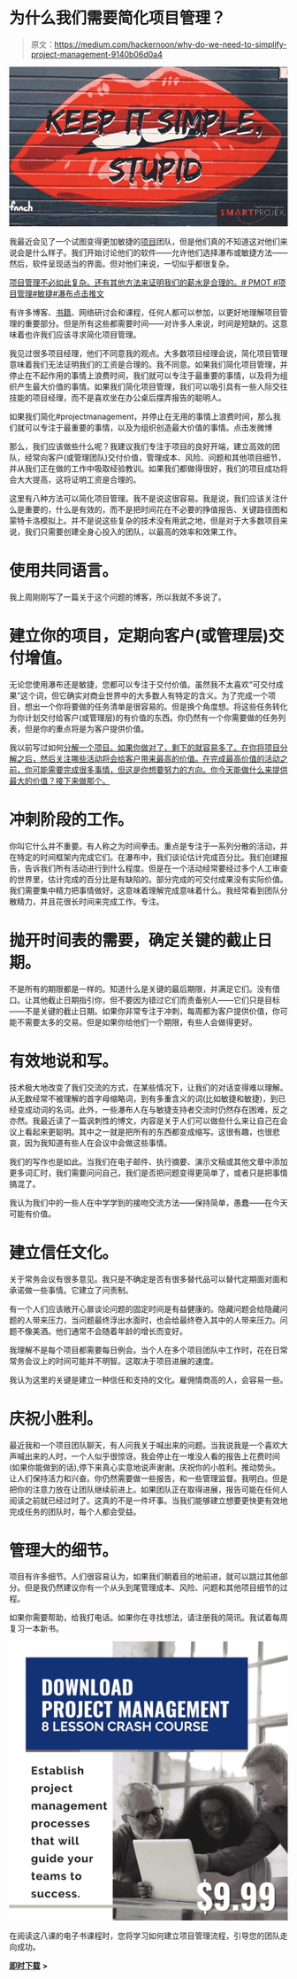 # 为什么我们需要简化项目管理？

> 原文：<https://medium.com/hackernoon/why-do-we-need-to-simplify-project-management-9140b06d0a4>

![](img/7fcfd30dc08b9e28619d18747d77d1db.png)

我最近会见了一个试图变得更加敏捷的[项目](https://hackernoon.com/tagged/project)团队，但是他们真的不知道这对他们来说会是什么样子。我们开始讨论他们的软件——允许他们选择瀑布或敏捷方法——然后，软件呈现适当的界面。但对他们来说，一切似乎都很复杂。

[项目管理不必如此复杂。还有其他方法来证明我们的薪水是合理的。# PMOT #项目管理#敏捷#瀑布点击推文](https://twitter.com/intent/tweet?url=http://www.smartprojex.com/?p=3184&text=Project%20Management%20doesn%27t%20have%20to%20be%20this%20complicated.%20There%20are%20other%20ways%20to%20justify%20our%20salaries.%20%23PMOT%20%23ProjectManagement%20%23Agile%20%23Waterfall&via=smartprojex&related=smartprojex)

有许多博客、[书籍](https://hackernoon.com/tagged/books)、网络研讨会和课程，任何人都可以参加，以更好地理解项目管理的重要部分。但是所有这些都需要时间——对许多人来说，时间是短缺的。这意味着也许我们应该寻求简化项目管理。

我见过很多项目经理，他们不同意我的观点。大多数项目经理会说，简化项目管理意味着我们无法证明我们的工资是合理的。我不同意。如果我们简化项目管理，并停止在不起作用的事情上浪费时间，我们就可以专注于最重要的事情，以及将为组织产生最大价值的事情。如果我们简化项目管理，我们可以吸引具有一些人际交往技能的项目经理，而不是喜欢坐在办公桌后摆弄报告的聪明人。

如果我们简化#projectmanagement，并停止在无用的事情上浪费时间，那么我们就可以专注于最重要的事情，以及为组织创造最大价值的事情。点击发微博

那么，我们应该做些什么呢？我建议我们专注于项目的良好开端，建立高效的团队，经常向客户(或管理团队)交付价值，管理成本、风险、问题和其他项目细节，并从我们正在做的工作中吸取经验教训。如果我们都做得很好，我们的项目成功将会大大提高，这将证明工资是合理的。

这里有八种方法可以简化项目管理。我不是说这很容易。我是说，我们应该关注什么是重要的，什么是有效的，而不是把时间花在不必要的挣值报告、关键路径图和蒙特卡洛模拟上。并不是说这些复杂的技术没有用武之地，但是对于大多数项目来说，我们只需要创建全身心投入的团队，以最高的效率和效果工作。

# 使用共同语言。

我上周刚刚写了一篇关于这个问题的博客，所以我就不多说了。

# 建立你的项目，定期向客户(或管理层)交付增值。

无论您使用瀑布还是敏捷，您都可以专注于交付价值。虽然我不太喜欢“可交付成果”这个词，但它确实对商业世界中的大多数人有特定的含义。为了完成一个项目，想出一个你将要做的任务清单是很容易的。但是换个角度想。将这些任务转化为你计划交付给客户(或管理层)的有价值的东西。你仍然有一个你需要做的任务列表，但是你的重点将是为客户提供价值。

我以前写过如何[分解一个项目。如果你做对了，剩下的就容易多了。在你将项目分解之后，然后关注哪些活动将会给客户带来最高的价值。在完成最高价值的活动之前，你可能需要完成很多事情，但这是你想要努力的方向。你今天能做什么来提供最大的价值？接下来做那个。](http://www.smartprojex.com/four-step-guide-work-breakdown-structure/)

# 冲刺阶段的工作。

你叫它什么并不重要。有人称之为时间拳击。重点是专注于一系列分散的活动，并在特定的时间框架内完成它们。在瀑布中，我们谈论估计完成百分比。我们创建报告，告诉我们所有活动进行到什么程度。但是在一个活动经常要经过多个人工审查的世界里，估计完成的百分比是有缺陷的。部分完成的可交付成果没有实际价值。我们需要集中精力把事情做好。这意味着理解完成意味着什么。我经常看到团队分散精力，并且花很长时间来完成工作。专注。

# 抛开时间表的需要，确定关键的截止日期。

不是所有的期限都是一样的。知道什么是关键的最后期限，并满足它们。没有借口。让其他截止日期指引你，但不要因为错过它们而责备别人——它们只是目标——不是关键的截止日期。如果你非常专注于冲刺，每周都为客户提供价值，你可能不需要太多的交易。但是如果你给他们一个期限，有些人会做得更好。

# 有效地说和写。

技术极大地改变了我们交流的方式，在某些情况下，让我们的对话变得难以理解。从无数经常不被理解的首字母缩略词，到有多重含义的词(比如敏捷和敏捷)，到已经变成动词的名词。此外，一些瀑布人在与敏捷支持者交流时仍然存在困难，反之亦然。我最近读了一篇讽刺性的博文，内容是关于人们可以做些什么来让自己在会议上看起来更聪明。其中之一就是把所有的东西都变成缩写。这很有趣，也很悲哀，因为我知道有些人在会议中会做这些事情。

我们的写作也是如此。当我们在电子邮件、执行摘要、演示文稿或其他文章中添加更多词汇时，我们需要问问自己，我们是否把问题变得更简单了，或者只是把事情搞混了。

我认为我们中的一些人在中学学到的接吻交流方法——保持简单，愚蠢——在今天可能有价值。

# 建立信任文化。

关于常务会议有很多意见。我只是不确定是否有很多替代品可以替代定期面对面和承诺做一些事情。它建立了问责制。

有一个人们应该敞开心扉谈论问题的固定时间是有益健康的。隐藏问题会给隐藏问题的人带来压力，当问题最终浮出水面时，也会给最终卷入其中的人带来压力。问题不像美酒。他们通常不会随着年龄的增长而变好。

我理解不是每个项目都需要每日例会。当个人在多个项目团队中工作时，花在日常常务会议上的时间可能并不明智。这取决于项目进展的速度。

我认为这里的关键是建立一种信任和支持的文化。雇佣情商高的人，会容易一些。

# 庆祝小胜利。

最近我和一个项目团队聊天，有人问我关于喊出来的问题。当我说我是一个喜欢大声喊出来的人时，一个人似乎很惊讶。我会停止在一堆没人看的报告上花费时间(如果你能做到的话),停下来真心实意地说声谢谢。庆祝你的小胜利。推动势头。让人们保持活力和兴奋。你仍然需要做一些报告，和一些管理监督。我明白。但是把你的注意力放在让团队继续前进上。如果团队正在取得进展，报告可能在任何人阅读之前就已经过时了。这真的不是一件坏事。当我们能够建立想要更快更有效地完成任务的团队时，每个人都会受益。

# 管理大的细节。

项目有许多细节。人们很容易认为，如果我们朝着目的地前进，就可以跳过其他部分。但是我仍然建议你有一个从头到尾管理成本、风险、问题和其他项目细节的过程。

如果你需要帮助，给我打电话。如果你在寻找想法，请注册我的简讯。我试着每周复习一本新书。

![](img/072219151f5a4f0c098842b0f8056d86.png)

在阅读这八课的电子书课程时，您将学习如何建立项目管理流程，引导您的团队走向成功。

[**即时下载**](https://smartprojex.com/cart/?add-to-cart=5555) **>**